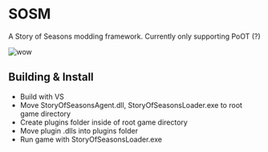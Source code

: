 # SOSM
A Story of Seasons modding framework. Currently only supporting PoOT (?)

![wow](https://i.imgur.com/JcjvbB4.jpeg)

## Building & Install
* Build with VS
* Move StoryOfSeasonsAgent.dll, StoryOfSeasonsLoader.exe to root game directory
* Create plugins folder inside of root game directory
* Move plugin .dlls into plugins folder
* Run game with StoryOfSeasonsLoader.exe
